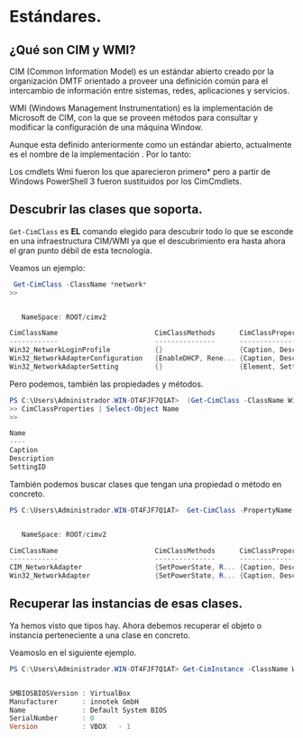 # Estándares.

## ¿Qué son CIM y WMI?

CIM (Common Information Model) es un estándar abierto creado por la organización DMTF orientado a proveer una definición común para el intercambio de información entre sistemas, redes, aplicaciones y servicios.

WMI (Windows Management Instrumentation) es la implementación de Microsoft de CIM, con la que se proveen métodos para consultar y modificar la configuración de una máquina Window.

Aunque esta definido anteriormente como un estándar abierto, actualmente es el nombre de la implementación . Por lo tanto:

Los cmdlets Wmi fueron los que aparecieron primero\* pero a partir de Windows PowerShell 3 fueron sustituidos por los CimCmdlets.

## Descubrir las clases que soporta.

`Get-CimClass` es **EL** comando elegido para descubrir todo lo que se esconde en una infraestructura
CIM/WMI ya que el descubrimiento era hasta ahora el gran punto débil de esta tecnología.

Veamos un ejemplo:

```PowerShell title="Filtrar clases"
 Get-CimClass -ClassName *network*
>>


   NameSpace: ROOT/cimv2

CimClassName                        CimClassMethods      CimClassProperties
------------                        ---------------      ------------------
Win32_NetworkLoginProfile           {}                   {Caption, Description, SettingID, AccountExpires...}
Win32_NetworkAdapterConfiguration   {EnableDHCP, Rene... {Caption, Description, SettingID, ArpAlwaysSourceRoute...}
Win32_NetworkAdapterSetting         {}                   {Element, Setting}
```

Pero podemos, también las propiedades y métodos.

```PowerShell title=""
PS C:\Users\Administrador.WIN-OT4FJF7Q1AT>  (Get-CimClass -ClassName Win32_NetworkAdapterConfiguration).
>> CimClassProperties | Select-Object Name
>>

Name
----
Caption
Description
SettingID

```

También podemos buscar clases que tengan una propiedad o método en concreto.

```PowerShell title=""
PS C:\Users\Administrador.WIN-OT4FJF7Q1AT>  Get-CimClass -PropertyName speed


   NameSpace: ROOT/cimv2

CimClassName                        CimClassMethods      CimClassProperties
------------                        ---------------      ------------------
CIM_NetworkAdapter                  {SetPowerState, R... {Caption, Description, InstallDate, Name...}
Win32_NetworkAdapter                {SetPowerState, R... {Caption, Description, InstallDate, Name...}
```

## Recuperar las instancias de esas clases.

Ya hemos visto que tipos hay. Ahora debemos recuperar el objeto o instancia perteneciente a una clase en concreto.

Veamoslo en el siguiente ejemplo.

```PowerShell title=""
PS C:\Users\Administrador.WIN-OT4FJF7Q1AT> Get-CimInstance -ClassName Win32_BIOS


SMBIOSBIOSVersion : VirtualBox
Manufacturer      : innotek GmbH
Name              : Default System BIOS
SerialNumber      : 0
Version           : VBOX   - 1
```
